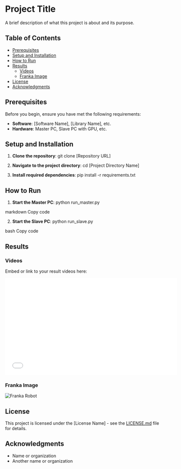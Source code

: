 # Project Title

A brief description of what this project is about and its purpose.

## Table of Contents

- [Prerequisites](#prerequisites)
- [Setup and Installation](#setup-and-installation)
- [How to Run](#how-to-run)
- [Results](#results)
  - [Videos](#videos)
  - [Franka Image](#franka-image)
- [License](#license)
- [Acknowledgments](#acknowledgments)

## Prerequisites

Before you begin, ensure you have met the following requirements:

- **Software**: [Software Name], [Library Name], etc.
- **Hardware**: Master PC, Slave PC with GPU, etc.

## Setup and Installation

1. **Clone the repository**:
git clone [Repository URL]

2. **Navigate to the project directory**:
cd [Project Directory Name]
3. **Install required dependencies**:
pip install -r requirements.txt
## How to Run

1. **Start the Master PC**:
python run_master.py

markdown
Copy code

2. **Start the Slave PC**:
python run_slave.py

bash
Copy code

## Results

### Videos

Embed or link to your result videos here:

<iframe width="560" height="315" src="[YouTube/Vimeo Video Link]" frameborder="0" allowfullscreen></iframe>

### Franka Image

![Franka Robot](path/to/franka/image.jpg)

## License

This project is licensed under the [License Name] - see the [LICENSE.md](LICENSE.md) file for details.

## Acknowledgments

- Name or organization
- Another name or organization

